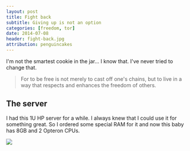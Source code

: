 ```yaml
---
layout: post
title: Fight back
subtitle: Giving up is not an option
categories: [freedom, tor]
date: 2014-07-08
header: fight-back.jpg
attribution: penguincakes
---
```


I'm not the smartest cookie in the jar... I know that. I've never tried to
change that.

> For to be free is not merely to cast off one's chains, but to live in a way
> that respects and enhances the freedom of others.


## The server

I had this 1U HP server for a while. I always knew that I could use it for
something great. So I ordered some special RAM for it and now this baby has 8GB
and 2 Opteron CPUs.

![](https://pbs.twimg.com/media/BraaggVIcAAwNo-.jpg:large)
